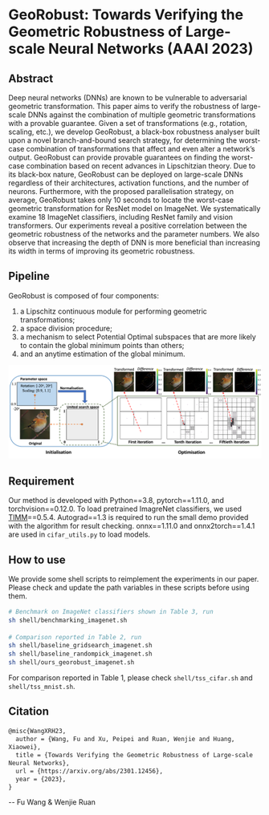 # GeoRobust: Towards Verifying the Geometric Robustness of Large-scale Neural Networks (AAAI 2023)

## Abstract
Deep neural networks (DNNs) are known to be vulnerable to adversarial geometric transformation. This paper aims to verify the robustness of large-scale DNNs against the combination of multiple geometric transformations with a provable guarantee. Given a set of transformations (e.g., rotation, scaling, etc.), we develop GeoRobust, a black-box robustness analyser built upon a novel branch-and-bound search strategy, for determining the worst-case combination of transformations that affect and even alter a network’s output. GeoRobust can provide provable guarantees on finding the worst-case combination based on recent advances in Lipschitzian theory. Due to its black-box nature, GeoRobust can be deployed on large-scale DNNs regardless of their architectures, activation functions, and the number of neurons. Furthermore, with the proposed parallelisation strategy, on average, GeoRobust takes only 10 seconds to locate the worst-case geometric transformation for ResNet model on ImageNet. We systematically examine 18 ImageNet classifiers, including ResNet family and vision transformers. Our experiments reveal a positive correlation between the geometric robustness of the networks and the parameter numbers. We also observe that increasing the depth of DNN is more beneficial than increasing its width in terms of improving its geometric robustness.

## Pipeline
GeoRobust is composed of four components: 

1. a Lipschitz continuous module for performing geometric transformations;
2. a space division procedure; 
3. a mechanism to select Potential Optimal subspaces that are more likely to contain the global minimum points than others; 
4. and an anytime estimation of the global minimum.

<p align="center">
    <img src="figs/GeoRobust_pipeline.png" width="780"\>
</p>


## Requirement

Our method is developed with Python==3.8, pytorch==1.11.0, and torchvision==0.12.0. 
To load pretrained ImagreNet classifiers, we used [TIMM](https://github.com/rwightman/pytorch-image-models)==0.5.4. 
Autograd==1.3 is required to run the small demo provided with the algorithm for result checking.
onnx==1.11.0 and onnx2torch==1.4.1 are used in `cifar_utils.py` to load models.

## How to use

We provide some shell scripts to reimplement the experiments in our paper. Please check and update the path variables in these scripts before using them.

```bash
# Benchmark on ImageNet classifiers shown in Table 3, run
sh shell/benchmarking_imagenet.sh 

# Comparison reported in Table 2, run
sh shell/baseline_gridsearch_imagenet.sh 
sh shell/baseline_randompick_imagenet.sh 
sh shell/ours_georobust_imagenet.sh 
```
For comparison reported in Table 1, please check `shell/tss_cifar.sh` and `shell/tss_mnist.sh`.

## Citation
```
@misc{WangXRH23,
  author = {Wang, Fu and Xu, Peipei and Ruan, Wenjie and Huang, Xiaowei},
  title = {Towards Verifying the Geometric Robustness of Large-scale Neural Networks},
  url = {https://arxiv.org/abs/2301.12456},
  year = {2023},
}
```

-- Fu Wang & Wenjie Ruan
